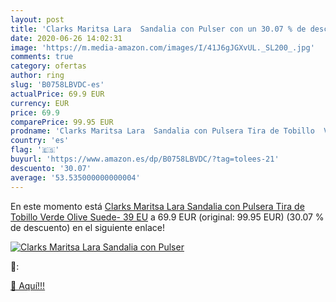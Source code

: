 ```yaml
---
layout: post
title: 'Clarks Maritsa Lara  Sandalia con Pulser con un 30.07 % de descuento'
date: 2020-06-26 14:02:31
image: 'https://m.media-amazon.com/images/I/41J6gJGXvUL._SL200_.jpg'
comments: true
category: ofertas
author: ring
slug: 'B0758LBVDC-es'
actualPrice: 69.9 EUR
currency: EUR
price: 69.9
comparePrice: 99.95 EUR
prodname: 'Clarks Maritsa Lara  Sandalia con Pulsera Tira de Tobillo  Verde  Olive Suede-   39 EU'
country: 'es'
flag: '🇪🇸'
buyurl: 'https://www.amazon.es/dp/B0758LBVDC/?tag=tolees-21'
descuento: '30.07'
average: '53.535000000000004'
---
```


En este momento está [Clarks Maritsa Lara  Sandalia con Pulsera Tira de Tobillo  Verde  Olive Suede-   39 EU](https://www.amazon.es/dp/B0758LBVDC/?tag=tolees-21) a 69.9 EUR (original: 99.95 EUR) (30.07 %  de descuento) en el siguiente enlace!

[![Clarks Maritsa Lara  Sandalia con Pulser](https://m.media-amazon.com/images/I/41J6gJGXvUL._SL200_.jpg)](https://www.amazon.es/dp/B0758LBVDC/?tag=tolees-21)

🔎:


[🛒 Aquí!!!](https://www.amazon.es/dp/B0758LBVDC/?tag=tolees-21)
